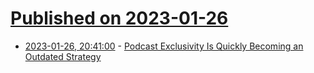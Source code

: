 # [Published on 2023-01-26](index.md)

* [2023-01-26, 20:41:00](https://entertainment.slashdot.org/story/23/01/26/2030257/podcast-exclusivity-is-quickly-becoming-an-outdated-strategy?utm_source=rss1.0mainlinkanon&utm_medium=feed) - [Podcast Exclusivity Is Quickly Becoming an Outdated Strategy](https://entertainment.slashdot.org/story/23/01/26/2030257/podcast-exclusivity-is-quickly-becoming-an-outdated-strategy?utm_source=rss1.0mainlinkanon&utm_medium=feed)
